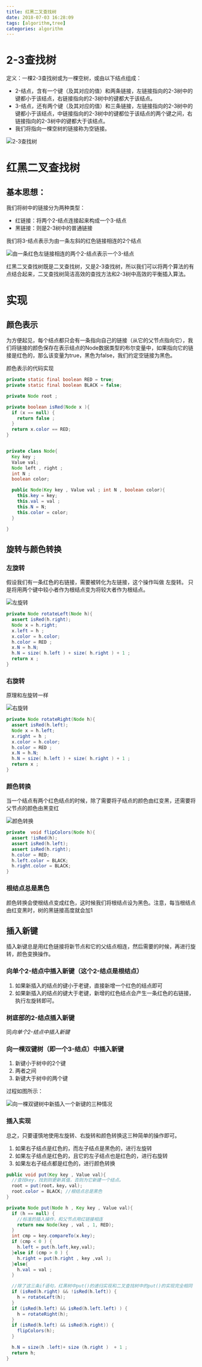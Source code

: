 ```yaml
---
title: 红黑二叉查找树
date: 2018-07-03 16:28:09
tags: [algorithm,tree]
categories: algorithm
---
```

# 2-3查找树
定义：一棵2-3查找树或为一棵空树，或由以下结点组成：
* 2-结点，含有一个键（及其对应的值）和两条链接，左链接指向的2-3树中的键都小于该结点，右链接指向的2-3树中的键都大于该结点。
* 3-结点，还有两个键（及其对应的值）和三条链接，左链接指向的2-3树中的键都小于该结点，中链接指向的2-3树中的键都位于该结点的两个键之间，右链接指向的2-3树中的键都大于该结点。
* 我们将指向一棵空树的链接称为空链接。

![2-3查找树](https://raw.githubusercontent.com/zhuhj083/storehouse/master/pictures/hexo/2-3tree.PNG "2-3查找树")

<!--more-->

# 红黑二叉查找树

## 基本思想：

我们将树中的链接分为两种类型：
* 红链接：将两个2-结点连接起来构成一个3-结点
* 黑链接：则是2-3树中的普通链接

我们将3-结点表示为由一条左斜的红色链接相连的2个结点

![由一条红色左链接相连的两个2-结点表示一个3-结点](https://raw.githubusercontent.com/zhuhj083/storehouse/master/pictures/hexo/redblack_1.PNG "由一条红色左链接相连的两个2-结点表示一个3-结点")

红黑二叉查找树既是二叉查找树，又是2-3查找树，所以我们可以将两个算法的有点结合起来，二叉查找树简洁高效的查找方法和2-3树中高效的平衡插入算法。


# 实现

## 颜色表示
为方便起见，每个结点都只会有一条指向自己的链接（从它的父节点指向它），我们将链接的颜色保存在表示结点的Node数据类型的布尔变量中，如果指向它的链接是红色的，那么该变量为true，黑色为false，我们约定空链接为黑色。

颜色表示的代码实现
```java
private static final boolean RED = true;
private static final boolean BLACK = false;

private Node root ;

private boolean isRed(Node x ){
  if (x == null) {
    return false ;
  }
  return x.color == RED;
}


private class Node{
  Key key ;
  Value val;
  Node left , right ;
  int N ;
  boolean color;

  public Node(Key key , Value val ; int N , boolean color){
    this.key = key;
    this.val = val ;
    this.N = N;
    this.color = color;
  }

}
```

## 旋转与颜色转换

### 左旋转
假设我们有一条红色的右链接，需要被转化为左链接，这个操作叫做 左旋转。
只是将用两个键中较小者作为根结点变为将较大者作为根结点。

![左旋转](https://raw.githubusercontent.com/zhuhj083/storehouse/master/pictures/hexo/rotateLeft_1.PNG "左旋转")

```java
private Node rotateLeft(Node h){
  assert isRed(h.right);
  Node x = h.right;
  x.left = h ;
  x.color = h.color;
  h.color = RED ;
  x.N = h.N;
  h.N = size( h.left ) + size( h.right ) + 1 ;
  return x ;
}
```

### 右旋转
原理和左旋转一样

![右旋转](https://raw.githubusercontent.com/zhuhj083/storehouse/master/pictures/hexo/rotateRight_1.PNG "右旋转")

```java
private Node rotateRight(Node h){
  assert isRed(h.left);
  Node x = h.left;
  x.right = h ;
  x.color = h.color;
  h.color = RED ;
  x.N = h.N;
  h.N = size( h.left ) + size( h.right ) + 1 ;
  return x ;
}
```

### 颜色转换
当一个结点有两个红色结点的时候，除了需要将子结点的颜色由红变黑，还需要将父节点的颜色由黑变红

![颜色转换](https://raw.githubusercontent.com/zhuhj083/storehouse/master/pictures/hexo/flipColors.PNG "颜色转换")

```java
private  void flipColors(Node h){
  assert !isRed(h);
  assert isRed(h.left);
  assert isRed(h.right);
  h.color = RED;
  h.left.color = BLACK;
  h.right.color = BLACK;
}
```

### 根结点总是黑色
颜色转换会使根结点变成红色，这时候我们将根结点设为黑色。注意，每当根结点由红变黑时，树的黑链接高度就会加1


## 插入新键
插入新键总是用红色链接将新节点和它的父结点相连，然后需要的时候，再进行旋转，颜色变换操作。

### 向单个2-结点中插入新键（这个2-结点是根结点）
1. 如果新插入的结点的键小于老键，直接新增一个红色的结点即可
2. 如果新插入的结点的键大于老键，新增的红色结点会产生一条红色的右链接，执行左旋转即可。

### 树底部的2-结点插入新键
同*向单个2-结点中插入新键*

### 向一棵双键树（即一个3-结点）中插入新键
1. 新键小于树中的2个键
2. 两者之间
3. 新键大于树中的两个键

过程如图所示：

![向一棵双键树中新插入一个新键的三种情况](https://raw.githubusercontent.com/zhuhj083/storehouse/master/pictures/hexo/redblack_3.PNG "向一棵双键树中新插入一个新键的三种情况")


### 插入实现
总之，只要谨慎地使用左旋转、右旋转和颜色转换这三种简单的操作即可。
1. 如果右子结点是红色的，而左子结点是黑色的，进行左旋转
2. 如果左子结点是红色的，且它的左子结点也是红色的，进行右旋转
3. 如果左右子结点都是红色的，进行颜色转换

```java
public void put(Key key , Value val){
  //查找key，找到则更新其值，否则为它新建一个结点。
  root = put(root，key，val);
  root.color = BLACK; //根结点总是黑色
}

private Node put(Node h , Key key , Value val){
  if (h == null) {
    //标准的插入操作，和父节点用红链接相连
    return new Node(key , val , 1, RED);
  }
  int cmp = key.compareTo(x.key);
  if (cmp < 0 ) {
    h.left = put(h.left,key,val);
  }else if (cmp > 0 ) {
    h.right = put(h.right , key ,val );
  }else{
    h.val = val ;
  }

  //除了这三条if语句，红黑树中put()的递归实现和二叉查找树中的put()的实现完全相同
  if (isRed(h.right) && !isRed(h.left)) {
    h = rotateLeft(h);
  }
  if (isRed(h.left) && isRed(h.left.left) ) {
    h = rotateRight(h);
  }
  if (isRed(h.left) && isRed(h.right)) {
    flipColors(h);
  }

  h.N = size(h .left)+ size (h.right )  + 1 ;
  return h;
}
```
